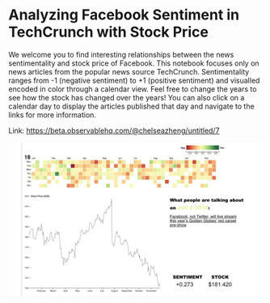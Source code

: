# Analyzing Facebook Sentiment in TechCrunch with Stock Price

We welcome you to find interesting relationships between the news sentimentality and stock price of Facebook. This notebook focuses only on news articles from the popular news source TechCrunch. Sentimentality ranges from -1 (negative sentiment) to +1 (positive sentiment) and visualled encoded in color through a calendar view. Feel free to change the years to see how the stock has changed over the years! You can also click on a calendar day to display the articles published that day and navigate to the links for more information.

Link: https://beta.observablehq.com/@chelseazheng/untitled/7

![alt text](https://github.com/wanlinxie/dataviztry2/blob/master/thumbnail.png)
